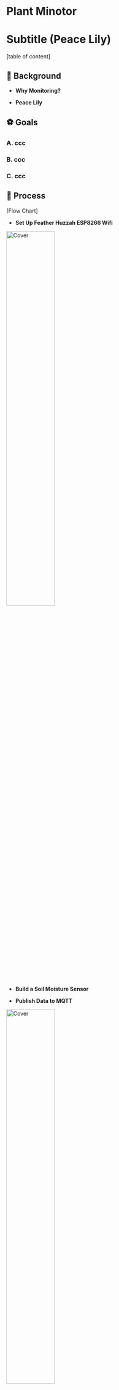# Plant Minotor

# Subtitle (Peace Lily)

[table of content]

## :herb: Background

- **Why Monitoring?**

- **Peace Lily**


## :soccer: Goals

### A. ccc
### B. ccc
### C. ccc


## :rocket: Process


[Flow Chart]



- **Set Up Feather Huzzah ESP8266 Wifi**

<img src="https://user-images.githubusercontent.com/52306317/139721030-8dcc1323-eb5f-46a2-b9ff-a2f3e37a8a13.jpg" alt="Cover" width="50%"/>

- **Build a Soil Moisture Sensor**





- **Publish Data to MQTT**

<img src="https://user-images.githubusercontent.com/52306317/139717087-7152ef0e-aeb5-4b2a-924e-cb1cc0cbe2de.jpg" alt="Cover" width="50%"/>



- **Store data on a RPi gateway**
heeheheeheheeheheeheheeheheehe

heeheheeheheeheheeheheehe


<img src="https://user-images.githubusercontent.com/52306317/139720747-75fdc26d-a912-405e-b893-1261f16314bd.jpg" alt="Cover" width="50%"/>



- **Visualise time series data**

heeheheeheheeheheeheheehe

<video src="https://user-images.githubusercontent.com/52306317/139717019-878370eb-f470-4fd0-84df-83938561631a.mp4" type="video/mp4" width="40%"/>
